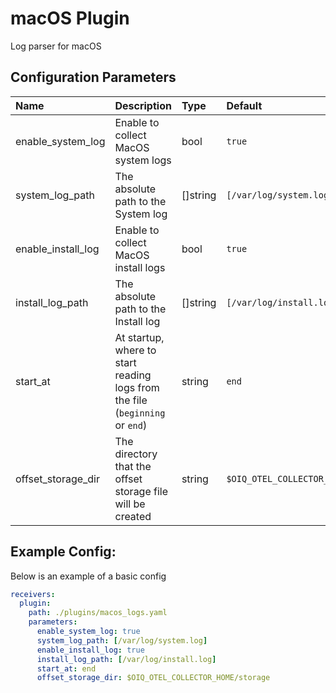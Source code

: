 # macOS Plugin

Log parser for macOS

## Configuration Parameters

| Name | Description | Type | Default | Required | Values |
|:-- |:-- |:-- |:-- |:-- |:-- |
| enable_system_log | Enable to collect MacOS system logs | bool | `true` | false |  |
| system_log_path | The absolute path to the System log | []string | `[/var/log/system.log]` | false |  |
| enable_install_log | Enable to collect MacOS install logs | bool | `true` | false |  |
| install_log_path | The absolute path to the Install log | []string | `[/var/log/install.log]` | false |  |
| start_at | At startup, where to start reading logs from the file (`beginning` or `end`) | string | `end` | false | `beginning`, `end` |
| offset_storage_dir | The directory that the offset storage file will be created | string | `$OIQ_OTEL_COLLECTOR_HOME/storage` | false |  |

## Example Config:

Below is an example of a basic config

```yaml
receivers:
  plugin:
    path: ./plugins/macos_logs.yaml
    parameters:
      enable_system_log: true
      system_log_path: [/var/log/system.log]
      enable_install_log: true
      install_log_path: [/var/log/install.log]
      start_at: end
      offset_storage_dir: $OIQ_OTEL_COLLECTOR_HOME/storage
```
